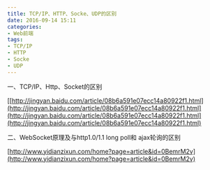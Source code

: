 ```yaml
---
title: TCP/IP、HTTP、Socke、UDP的区别
date: 2016-09-14 15:11
categories:
- Web前端
tags:
- TCP/IP
- HTTP
- Socke
- UDP
---
```

<!-- more -->
<div class="markdown_views">


一、TCP/IP、Http、Socket的区别   

[[http://jingyan.baidu.com/article/08b6a591e07ecc14a80922f1.html](http://jingyan.baidu.com/article/08b6a591e07ecc14a80922f1.html](http://jingyan.baidu.com/article/08b6a591e07ecc14a80922f1.html](http://jingyan.baidu.com/article/08b6a591e07ecc14a80922f1.html)

二、WebSocket原理及与http1.0/1.1 long poll和 ajax轮询的区别   

[http://www.yidianzixun.com/home?page=article&id=0BemrM2v](http://www.yidianzixun.com/home?page=article&id=0BemrM2v)

</div>